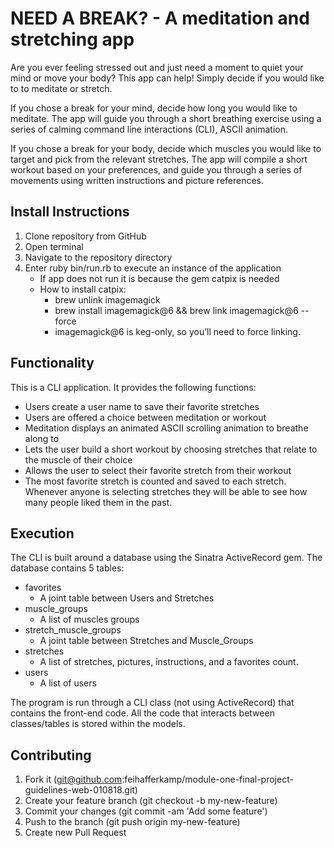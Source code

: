 # NEED A BREAK? - A meditation and stretching app

Are you ever feeling stressed out and just need a moment to quiet your mind or move your body? This app can help! Simply decide if you would like to to meditate or stretch.

If you chose a break for your mind, decide how long you would like to meditate. The app will guide you through a short breathing exercise using a series of calming command line interactions (CLI), ASCII animation.

If you chose a break for your body, decide which muscles you would like to target and pick from the relevant stretches. The app will compile a short workout based on your preferences, and guide you through a series of movements using written instructions and picture references. 

## Install Instructions

1. Clone repository from GitHub
2. Open terminal
3. Navigate to the repository directory
4. Enter ruby bin/run.rb to execute an instance of the application
    * If app does not run it is because the gem catpix is needed
    * How to install catpix:
       * brew unlink imagemagick
       * brew install imagemagick@6 && brew link imagemagick@6 --force
       * imagemagick@6 is keg-only, so you’ll need to force linking.

## Functionality

This is a CLI application. It provides the following functions:
* Users create a user name to save their favorite stretches
* Users are offered a choice between meditation or workout
* Meditation displays an animated ASCII scrolling animation to breathe along to
* Lets the user build a short workout by choosing stretches that relate to the muscle of their choice
* Allows the user to select their favorite stretch from their workout
* The most favorite stretch is counted and saved to each stretch. Whenever anyone is selecting stretches they will be able to see how many people liked them in the past.

## Execution

The CLI is built around a database using the Sinatra ActiveRecord gem. The database contains 5 tables:
* favorites
   * A joint table between Users and Stretches
* muscle_groups
   * A list of muscles groups
* stretch_muscle_groups
   * A joint table between Stretches and Muscle_Groups
* stretches
   * A list of stretches, pictures, instructions, and a favorites count.
* users
  * A list of users

The program is run through a CLI class (not using ActiveRecord) that contains the front-end code. All the code that interacts between classes/tables is stored within the models.

## Contributing
1. Fork it (git@github.com:feihafferkamp/module-one-final-project-guidelines-web-010818.git)
2. Create your feature branch (git checkout -b my-new-feature)
3. Commit your changes (git commit -am 'Add some feature')
4. Push to the branch (git push origin my-new-feature)
5. Create new Pull Request
